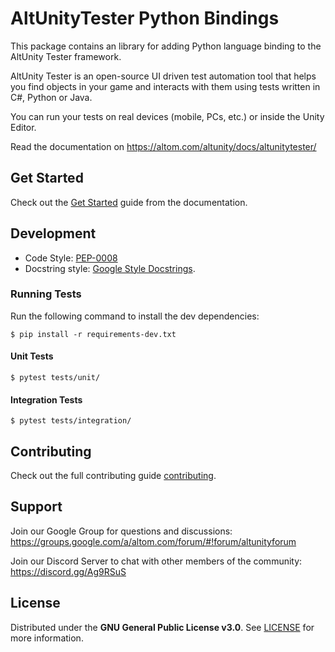# AltUnityTester Python Bindings

This package contains an library for adding Python language binding to the AltUnity Tester framework.

AltUnity Tester is an open-source UI driven test automation tool that helps you find objects in your game and interacts with them using tests written in C#, Python or Java.

You can run your tests on real devices (mobile, PCs, etc.) or inside the Unity Editor.

Read the documentation on https://altom.com/altunity/docs/altunitytester/

## Get Started

Check out the [Get Started](https://altom.com/altunity/docs/altunitytester/pages/get-started.html) guide from the documentation.

## Development

* Code Style: [PEP-0008](https://www.python.org/dev/peps/pep-0008/)
* Docstring style: [Google Style Docstrings](https://sphinxcontrib-napoleon.readthedocs.io/en/latest/example_google.html).

### Running Tests

Run the following command to install the dev dependencies:

```
$ pip install -r requirements-dev.txt
```

#### Unit Tests

```
$ pytest tests/unit/
```

#### Integration Tests

```
$ pytest tests/integration/
```

## Contributing

Check out the full contributing guide [contributing](https://altom.com/altunity/docs/altunitytester/pages/contributing.html).

## Support

Join our Google Group for questions and discussions: https://groups.google.com/a/altom.com/forum/#!forum/altunityforum

Join our Discord Server to chat with other members of the community: https://discord.gg/Ag9RSuS

## License

Distributed under the **GNU General Public License v3.0**. See [LICENSE](https://gitlab.com/altom/altunity/altunitytester/-/blob/master/LICENSE) for more information.
